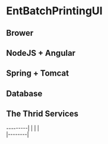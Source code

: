 # EntBatchPrintingUI

## Brower
## NodeJS + Angular
## Spring + Tomcat
## Database
## The Thrid Services


---------|
|
|
|         
|--------|

